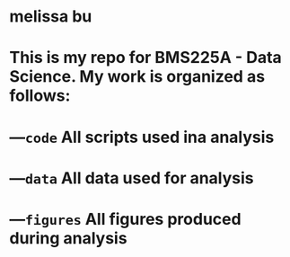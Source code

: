 # melissa bu

# This is my repo for BMS225A - Data Science. My work is organized as follows:

# —`code` All scripts used ina analysis
# —`data` All data used for analysis 
# —`figures` All figures produced during analysis